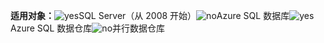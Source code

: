 <Token>**适用对象：**![yes](media/yes.png)SQL Server（从 2008 开始）![no](media/no.png)Azure SQL 数据库![yes](media/yes.png)Azure SQL 数据仓库![no](media/no.png)并行数据仓库</Token>

